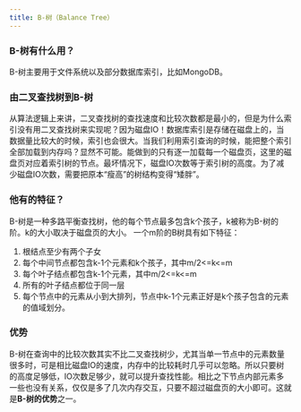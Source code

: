```yaml
---
title: B-树（Balance Tree）
---
```


### B-树有什么用？  
B-树主要用于文件系统以及部分数据库索引，比如MongoDB。

### 由二叉查找树到B-树
从算法逻辑上来讲，二叉查找树的查找速度和比较次数都是最小的，但是为什么索引没有用二叉查找树来实现呢？因为磁盘IO！数据库索引是存储在磁盘上的，当数据量比较大的时候，索引也会很大。当我们利用索引查询的时候，能把整个索引全部加载到内存吗？显然不可能。能做到的只有逐一加载每一个磁盘页，这里的磁盘页对应着索引树的节点。最坏情况下，磁盘IO次数等于索引树的高度。为了减少磁盘IO次数，需要把原本“瘦高”的树结构变得“矮胖”。

### 他有的特征？  
B-树是一种多路平衡查找树，他的每个节点最多包含k个孩子，k被称为B-树的阶。k的大小取决于磁盘页的大小。
一个m阶的B树具有如下特征： 
 
1. 根结点至少有两个子女
2. 每个中间节点都包含k-1个元素和k个孩子，其中m/2<=k<=m
3. 每个叶子结点都包含k-1个元素，其中m/2<=k<=m
4. 所有的叶子结点都位于同一层
5. 每个节点中的元素从小到大排列，节点中k-1个元素正好是k个孩子包含的元素的值域划分。

### 优势
B-树在查询中的比较次数其实不比二叉查找树少，尤其当单一节点中的元素数量很多时，可是相比磁盘IO的速度，内存中的比较耗时几乎可以忽略。所以只要树的高度足够低，IO次数足够少，就可以提升查找性能。相比之下节点内部元素多一些也没有关系，仅仅是多了几次内存交互，只要不超过磁盘页的大小即可。这就是**B-树的优势**之一。
